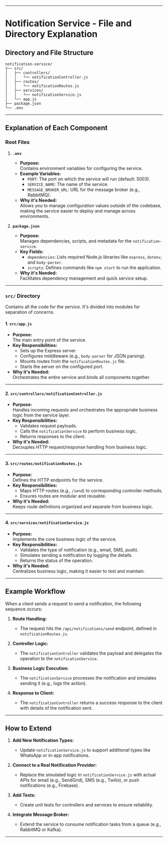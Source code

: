 
---

# Notification Service - File and Directory Explanation

## Directory and File Structure
```
notification-service/
├── src/
│   ├── controllers/
│   │   └── notificationController.js
│   ├── routes/
│   │   └── notificationRoutes.js
│   ├── services/
│   │   └── notificationService.js
│   └── app.js
├── package.json
└── .env
```

---

## Explanation of Each Component

### Root Files
1. **`.env`**
   - **Purpose:**  
     Contains environment variables for configuring the service.
   - **Example Variables:**  
     - `PORT`: The port on which the service will run (default: 5003).  
     - `SERVICE_NAME`: The name of the service.  
     - `MESSAGE_BROKER_URL`: URL for the message broker (e.g., RabbitMQ).  
   - **Why it's Needed:**  
     Allows you to manage configuration values outside of the codebase, making the service easier to deploy and manage across environments.

2. **`package.json`**
   - **Purpose:**  
     Manages dependencies, scripts, and metadata for the `notification-service`.
   - **Key Fields:**  
     - `dependencies`: Lists required Node.js libraries like `express`, `dotenv`, and `body-parser`.  
     - `scripts`: Defines commands like `npm start` to run the application.
   - **Why it's Needed:**  
     Facilitates dependency management and quick service setup.

---

### `src/` Directory
Contains all the code for the service. It's divided into modules for separation of concerns.

#### 1. **`src/app.js`**
   - **Purpose:**  
     The main entry point of the service.
   - **Key Responsibilities:**  
     - Sets up the Express server.  
     - Configures middleware (e.g., `body-parser` for JSON parsing).  
     - Mounts routes from the `notificationRoutes.js` file.  
     - Starts the server on the configured port.
   - **Why it's Needed:**  
     Orchestrates the entire service and binds all components together.

---

#### 2. **`src/controllers/notificationController.js`**
   - **Purpose:**  
     Handles incoming requests and orchestrates the appropriate business logic from the service layer.
   - **Key Responsibilities:**  
     - Validates request payloads.  
     - Calls the `notificationService` to perform business logic.  
     - Returns responses to the client.
   - **Why it's Needed:**  
     Decouples HTTP request/response handling from business logic.

---

#### 3. **`src/routes/notificationRoutes.js`**
   - **Purpose:**  
     Defines the HTTP endpoints for the service.
   - **Key Responsibilities:**  
     - Maps HTTP routes (e.g., `/send`) to corresponding controller methods.  
     - Ensures routes are modular and reusable.
   - **Why it's Needed:**  
     Keeps route definitions organized and separate from business logic.

---

#### 4. **`src/services/notificationService.js`**
   - **Purpose:**  
     Implements the core business logic of the service.
   - **Key Responsibilities:**  
     - Validates the type of notification (e.g., email, SMS, push).  
     - Simulates sending a notification by logging the details.  
     - Returns the status of the operation.
   - **Why it's Needed:**  
     Centralizes business logic, making it easier to test and maintain.

---

## Example Workflow
When a client sends a request to send a notification, the following sequence occurs:
1. **Route Handling:**  
   - The request hits the `/api/notifications/send` endpoint, defined in `notificationRoutes.js`.

2. **Controller Logic:**  
   - The `notificationController` validates the payload and delegates the operation to the `notificationService`.

3. **Business Logic Execution:**  
   - The `notificationService` processes the notification and simulates sending it (e.g., logs the action).

4. **Response to Client:**  
   - The `notificationController` returns a success response to the client with details of the notification sent.

---

## How to Extend
1. **Add New Notification Types:**  
   - Update `notificationService.js` to support additional types like WhatsApp or in-app notifications.

2. **Connect to a Real Notification Provider:**  
   - Replace the simulated logic in `notificationService.js` with actual APIs for email (e.g., SendGrid), SMS (e.g., Twilio), or push notifications (e.g., Firebase).

3. **Add Tests:**  
   - Create unit tests for controllers and services to ensure reliability.

4. **Integrate Message Broker:**  
   - Extend the service to consume notification tasks from a queue (e.g., RabbitMQ or Kafka).

---

